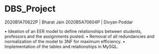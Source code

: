 # DBS_Project
2020B1A70622P | Bharat Jain
2020B5A70604P | Divyan Poddar


• Ideation of an EER model to define relationships between students, professors and the assignments posted.
• Removal of all redundancies and normalization of the model to 3NF for maximum efficiency. 
• Implementation of the tables and relationships in MySQL. 
